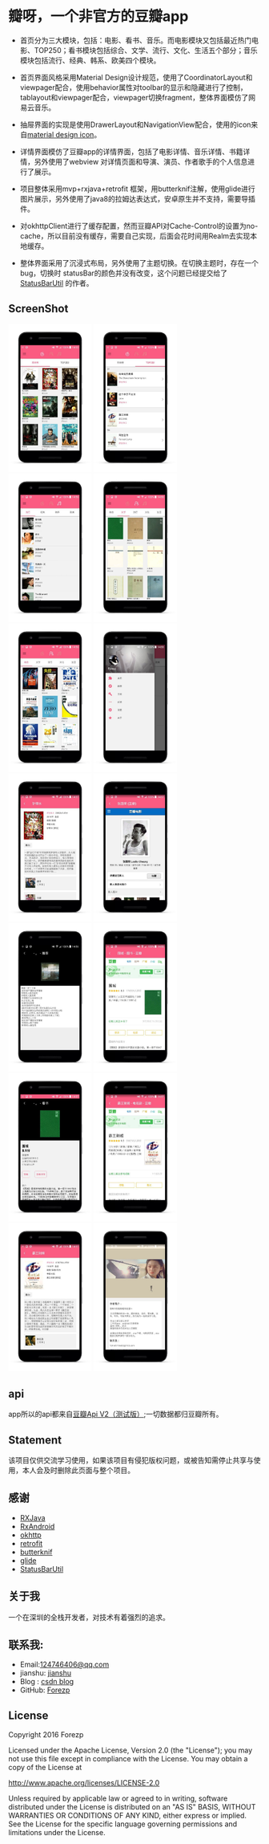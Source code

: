 

# 瓣呀，一个非官方的豆瓣app

* 首页分为三大模块，包括：电影、看书、音乐。而电影模块又包括最近热门电影、TOP250；看书模块包括综合、文学、流行、文化、生活五个部分；音乐模块包括流行、经典、韩系、欧美四个模块。

* 首页界面风格采用Material Design设计规范，使用了CoordinatorLayout和viewpager配合，使用behavior属性对toolbar的显示和隐藏进行了控制，tablayout和viewpager配合，viewpager切换fragment，整体界面模仿了网易云音乐。

* 抽屉界面的实现是使用DrawerLayout和NavigationView配合，使用的icon来自[material design icon](https://design.google.com/icons/index.html)。

* 详情界面模仿了豆瓣app的详情界面，包括了电影详情、音乐详情、书籍详情，另外使用了webview 对详情页面和导演、演员、作者歌手的个人信息进行了展示。

* 项目整体采用mvp+rxjava+retrofit 框架，用butterknif注解，使用glide进行图片展示，另外使用了java8的拉姆达表达式，安卓原生并不支持，需要导插件。

* 对okhttpClient进行了缓存配置，然而豆瓣API对Cache-Control的设置为no-cache，所以目前没有缓存，需要自己实现，后面会花时间用Realm去实现本地缓存。

* 整体界面采用了沉浸式布局，另外使用了主题切换。在切换主题时，存在一个bug，切换时 statusBar的颜色并没有改变，这个问题已经提交给了[StatusBarUtil](https://github.com/laobie/StatusBarUtil) 的作者。



## ScreenShot


<a href="art/1.jpg"><img src="art/1.jpg" width="33%"/></a> <a href="art/2.jpg"><img src="art/2.jpg" width="33%"/></a>
<a href="art/3.jpg"><img src="art/3.jpg" width="33%"/></a> <a href="art/4.jpg"><img src="art/4.jpg" width="33%"/></a>
<a href="art/5.jpg"><img src="art/5.jpg" width="33%"/></a> <a href="art/6.jpg"><img src="art/6.jpg" width="33%"/></a>
<a href="art/7.jpg"><img src="art/7.jpg" width="33%"/></a> <a href="art/8.jpg"><img src="art/8.jpg" width="33%"/></a>
<a href="art/9.jpg"><img src="art/9.jpg" width="33%"/></a> <a href="art/10.jpg"><img src="art/10.jpg" width="33%"/></a>
<a href="art/11.jpg"><img src="art/11.jpg" width="33%"/></a> <a href="art/12.jpg"><img src="art/12.jpg" width="33%"/></a>
<a href="art/13.jpg"><img src="art/13.jpg" width="33%"/></a> <a href="art/14.jpg"><img src="art/14.jpg" width="33%"/></a>


## api

app所以的api都来自[豆瓣Api V2（测试版）](https://developers.douban.com/wiki/?title=api_v2);一切数据都归豆瓣所有。

## Statement

该项目仅供交流学习使用，如果该项目有侵犯版权问题，或被告知需停止共享与使用，本人会及时删除此页面与整个项目。

## 感谢


* [RXJava](https://github.com/ReactiveX/RxJava)
* [RxAndroid](https://github.com/ReactiveX/RxAndroid)
* [okhttp](https://github.com/square/okhttp)
* [retrofit](https://github.com/square/retrofit)
* [butterknif](https://github.com/JakeWharton/butterknife)
* [glide](https://github.com/bumptech/glide)
* [StatusBarUtil](https://github.com/laobie/StatusBarUtil)

## 关于我

一个在深圳的全栈开发者，对技术有着强烈的追求。
 
## 联系我:

 - Email:124746406@qq.com
 - jianshu: [jianshu](http://www.jianshu.com/users/f2550db5eca3/latest_articles)
 - Blog : [csdn blog](http://blog.csdn.net/forezp)
 - GitHub: [Forezp](https://github.com/forezp)
 
##  License

Copyright 2016 Forezp

Licensed under the Apache License, Version 2.0 (the "License"); you may not use this file except in compliance with the License. You may obtain a copy of the License at

http://www.apache.org/licenses/LICENSE-2.0

Unless required by applicable law or agreed to in writing, software distributed under the License is distributed on an "AS IS" BASIS, WITHOUT WARRANTIES OR CONDITIONS OF ANY KIND, either express or implied. See the License for the specific language governing permissions and limitations under the License.


